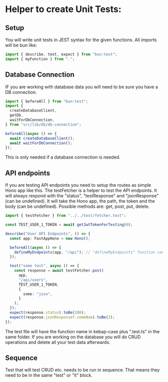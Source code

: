 # Helper to create Unit Tests:

## Setup

You will write unit tests in JEST syntax for the given functions.
All imports will be bun like:

```ts
import { describe, test, expect } from "bun:test";
import { myFunction } from ".";
```

## Database Connection

IF you are working with database data you will need to be sure you have a DB connection.

```ts
import { beforeAll } from "bun:test";
import {
  createDatabaseClient,
  getDb,
  waitForDbConnection,
} from "src/lib/db/db-connection";

beforeAll(async () => {
  await createDatabaseClient();
  await waitForDbConnection();
});
```

This is only needed if a database connection is needed.

## API endpoints

If you are testing API endpoints you need to setup the routes as simple Hono app like this.
The testFetcher is a helper to test the API endpoints. It will always respond with the "status",
"testResponse" and "jsonResponse" (can be undefined).
It will take the Hono app, the path, the token and the body (can be undefined).
Possible methods are: get, post, put, delete.

```ts
import { testFetcher } from "../../test/fetcher.test";

const TEST_USER_1_TOKEN = await getJwtTokenForTesting(0);

describe("User API Endpoints", () => {
  const app: FastAppHono = new Hono();

  beforeAll(async () => {
    defineMyEndpoints(app, "/api"); // "defineMyEndpoints" function comes from the file that is tested
  });

  test("some test", async () => {
    const response = await testFetcher.post(
      app,
      "/api/users",
      TEST_USER_1_TOKEN,
      {
        some: "jsoo",
      }
    );
  });
  expect(response.status).toBe(200);
  expect(response.jsonResponse?.someNum).toBe(2);
});
```

The test file will have the function name in kebap-case plus ".test.ts" in the same folder.
If you are working on the database you will do CRUD operations and delete all your test data afterwards.

## Sequence

Test that will test CRUD etc. needs to be run in sequence.
That means they need to be in the same "test" or "it" block.
